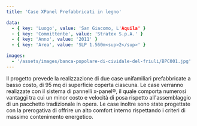 ```yaml
---
title: 'Case XPanel Prefabbricati in legno'

data:
  - { key: 'Luogo', value: 'San Giacomo, L'Aquila' }
  - { key: 'Committente', value: 'Stratex S.p.A.' }
  - { key: 'Anno', value: '2011' }
  - { key: 'Area', value: 'SLP 1.560m<sup>2</sup>' }

images:
  - '/assets/images/banca-popolare-di-cividale-del-friuli/BPC001.jpg'
---
```


Il progetto prevede la realizzazione di due case unifamiliari prefabbricate a basso costo, di 95 mq di 
superficie coperta ciascuna. Le case verranno realizzate con il sistema di pannelli x-panel®, il quale 
comporta numerosi vantaggi tra cui un minor costo e velocità di posa rispetto all'assemblaggio di un pacchetto 
tradizionale in opera. Le case inoltre sono state progettate con la prerogativa di offrire un alto comfort 
interno rispettando i criteri di massimo contenimento energetico.
